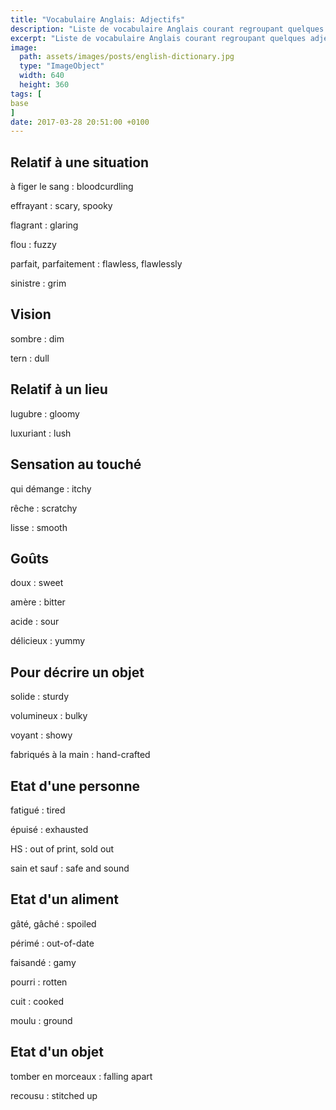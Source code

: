 ```yaml
---
title: "Vocabulaire Anglais: Adjectifs"
description: "Liste de vocabulaire Anglais courant regroupant quelques adjectifs difficiles."
excerpt: "Liste de vocabulaire Anglais courant regroupant quelques adjectifs difficiles."
image:
  path: assets/images/posts/english-dictionary.jpg
  type: "ImageObject"
  width: 640
  height: 360
tags: [
base
]
date: 2017-03-28 20:51:00 +0100
---
```


## Relatif à une situation

à figer le sang
: bloodcurdling

effrayant
: scary, spooky

flagrant
: glaring

flou
: fuzzy

parfait, parfaitement
: flawless, flawlessly

sinistre
: grim


## Vision

sombre
: dim

tern
: dull


## Relatif à un lieu

lugubre
: gloomy

luxuriant
: lush


## Sensation au touché

qui démange
: itchy

rêche
: scratchy

lisse
: smooth


## Goûts

doux
: sweet

amère
: bitter

acide
: sour

délicieux
: yummy


## Pour décrire un objet

solide
: sturdy

volumineux
: bulky

voyant
: showy

fabriqués à la main
: hand-crafted


## Etat d'une personne

fatigué
: tired

épuisé
: exhausted

HS
: out of print, sold out

sain et sauf
: safe and sound


## Etat d'un aliment

gâté, gâché
: spoiled

périmé
: out-of-date

faisandé
: gamy

pourri
: rotten

cuit
: cooked

moulu
: ground


## Etat d'un objet

tomber en morceaux
: falling apart

recousu
: stitched up
